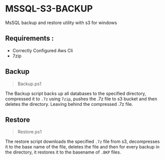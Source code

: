 # MSSQL-S3-BACKUP
MsSQL backup and restore utility with s3 for windows

## Requirements :

+ Correctly Configured Aws Cli
+ 7zip

## Backup

> Backup.ps1 <backup-dir> <bucket-name>

The Backup script backs up all databases to the specified directory,
compressed it to `.7z` using `7zip`, pushes the .7z file to s3 bucket and then deletes the directory. Leaving behind the compressed .7z file.
 
## Restore

> Restore.ps1 <object-name> <bucket-name>

The restore script downloads the specified `.7z` file from s3, decompresses it to the base name of the file, deletes the file and then for every backup in the directory, it restores it to the basename of `.BKP` files.
